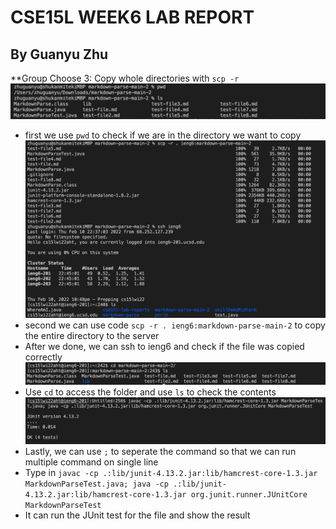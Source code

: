 # CSE15L WEEK6 LAB REPORT
## By Guanyu Zhu 

**Group Choose 3: Copy whole directories with ```scp -r```
![image](Screen%20Shot%202022-02-10%20at%2010.48.40%20PM.png)
- first we use ```pwd``` to check if we are in the directory we want to copy
![image](Screen%20Shot%202022-02-10%20at%2010.48.58%20PM.png)
- second we can use code ```scp -r . ieng6:markdown-parse-main-2``` to copy the entire directory to the server
- After we done, we can ssh to ieng6 and check if the file was copied correctly
![image](Screen%20Shot%202022-02-10%20at%2010.49.24%20PM.png)
- Use ```cd``` to access the folder and use ```ls``` to check the contents
![image](Screen%20Shot%202022-02-10%20at%2010.53.49%20PM.png)
- Lastly, we can use ```;``` to seperate the command so that we can run multiple command on single line
- Type in ```javac -cp .:lib/junit-4.13.2.jar:lib/hamcrest-core-1.3.jar MarkdownParseTest.java; java -cp .:lib/junit-4.13.2.jar:lib/hamcrest-core-1.3.jar org.junit.runner.JUnitCore MarkdownParseTest```
- It can run the JUnit test for the file and show the result
